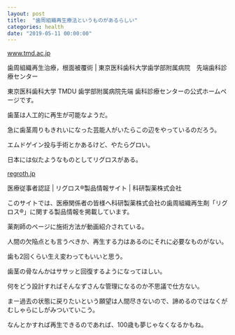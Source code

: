 ```yaml
---
layout: post
title:  "歯周組織再生療法というものがあるらしい"
categories: health
date: "2019-05-11 00:00:00"
---
```


<div class="card">
  <a href="http://www.tmd.ac.jp/denthospital/sentan/treatment/perio.html"></a>
  <div class="card__header">
    <a href="http://www.tmd.ac.jp/denthospital/sentan/treatment/perio.html">www.tmd.ac.jp</a>
  </div>
  <div class="card__image">
    <img src="">
  </div>
  <div class="card__title">
    <p>歯周組織再生治療，根面被覆術 | 東京医科歯科大学歯学部附属病院　先端歯科診療センター</p>
  </div>
  <div class="card__description">
    <p>東京医科歯科大学 TMDU 歯学部附属病院先端 歯科診療センターの公式ホームページです。</p>
  </div>
</div>

歯茎は人工的に再生が可能なようだ。

急に歯茎周りもきれいになった芸能人がいたらこの辺をやっているのだろう。

エムドゲイン投与手術とかあるけど、やたらグロい。

日本には似たようなものとしてリグロスがある。

<div class="card">
  <a href="http://regroth.jp/product/administration/index.html"></a>
  <div class="card__header">
    <a href="http://regroth.jp/product/administration/index.html">regroth.jp</a>
  </div>
  <div class="card__image">
    <img src="">
  </div>
  <div class="card__title">
    <p>医療従事者認証 | リグロス®製品情報サイト | 科研製薬株式会社</p>
  </div>
  <div class="card__description">
    <p>このサイトでは、医療関係者の皆様へ科研製薬株式会社の歯周組織再生剤「リグロス®」に関する製品情報を掲載しています。</p>
  </div>
</div>
    
薬剤師のページに施術方法が動画紹介されている。

人間の欠陥点とも言うべきか、再生する力はあるのにそれに必要なものがない。

歯も2回くらい生え変わってもいいと思う。

歯茎の骨なんかはササッと回復するようになってほしい。

何をどう設計すればそんなずさんな管理になるのか不思議で仕方ない。

まー過去の状態に戻りたいという願望は人間尽きないので、諦めるのではなくがむしゃらにしがみついていこう。

なんとかすれば再生できるのであれば、100歳も夢じゃなくなるかもね。